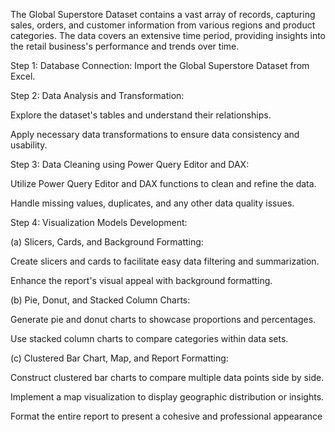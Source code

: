 
The Global Superstore Dataset contains a vast array of records, capturing sales, orders, and customer information from various regions and product categories. The data covers an extensive time period, providing insights into the retail business's performance and trends over time.

Step 1: Database Connection: Import the Global Superstore
Dataset from Excel.

Step 2: Data Analysis and Transformation:



Explore the dataset's tables and understand their relationships.

Apply necessary data transformations to ensure data consistency
and usability.

Step 3: Data Cleaning using Power Query Editor and DAX:

Utilize Power Query Editor and DAX functions to clean and refine the data.

Handle missing values, duplicates, and any other data quality issues.

Step 4: Visualization Models Development:

(a) Slicers, Cards, and Background Formatting:

Create slicers and cards to facilitate easy data filtering and summarization.

Enhance the report's visual appeal with background formatting.

(b) Pie, Donut, and Stacked Column Charts:

Generate pie and donut charts to showcase proportions and percentages.

Use stacked column charts to compare categories within data sets.

(c) Clustered Bar Chart, Map, and Report Formatting:

Construct clustered bar charts to compare multiple data points side by side.

Implement a map visualization to display geographic distribution or insights.

Format the entire report to present a cohesive and professional appearance
